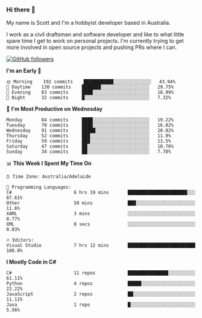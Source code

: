 ### Hi there 👋

My name is Scott and I'm a hobbyist developer based in Australia.

I work as a civil draftsman and software developer and like to what little spare time I get to work on personal projects. I'm currently trying to get more involved in open source projects and pushing PRs where I can. 

[![GitHub followers](https://img.shields.io/github/followers/puppetsw?label=Follow&style=social)](https://github.com/puppetsw?tab=followers)

<!--START_SECTION:waka-->
**I'm an Early 🐤** 

```text
🌞 Morning    192 commits    ███████████░░░░░░░░░░░░░░   43.94% 
🌆 Daytime    130 commits    ███████░░░░░░░░░░░░░░░░░░   29.75% 
🌃 Evening    83 commits     ████░░░░░░░░░░░░░░░░░░░░░   18.99% 
🌙 Night      32 commits     █░░░░░░░░░░░░░░░░░░░░░░░░   7.32%

```
📅 **I'm Most Productive on Wednesday** 

```text
Monday       84 commits     ████░░░░░░░░░░░░░░░░░░░░░   19.22% 
Tuesday      70 commits     ████░░░░░░░░░░░░░░░░░░░░░   16.02% 
Wednesday    91 commits     █████░░░░░░░░░░░░░░░░░░░░   20.82% 
Thursday     52 commits     ███░░░░░░░░░░░░░░░░░░░░░░   11.9% 
Friday       59 commits     ███░░░░░░░░░░░░░░░░░░░░░░   13.5% 
Saturday     47 commits     ██░░░░░░░░░░░░░░░░░░░░░░░   10.76% 
Sunday       34 commits     ██░░░░░░░░░░░░░░░░░░░░░░░   7.78%

```


📊 **This Week I Spent My Time On** 

```text
⌚︎ Time Zone: Australia/Adelaide

💬 Programming Languages: 
C#                       6 hrs 19 mins       ██████████████████████░░░   87.61% 
Other                    50 mins             ███░░░░░░░░░░░░░░░░░░░░░░   11.6% 
XAML                     3 mins              ░░░░░░░░░░░░░░░░░░░░░░░░░   0.77% 
XML                      0 secs              ░░░░░░░░░░░░░░░░░░░░░░░░░   0.03%

🔥 Editors: 
Visual Studio            7 hrs 12 mins       █████████████████████████   100.0%

```

**I Mostly Code in C#** 

```text
C#                       11 repos            ███████████████░░░░░░░░░░   61.11% 
Python                   4 repos             █████░░░░░░░░░░░░░░░░░░░░   22.22% 
JavaScript               2 repos             ██░░░░░░░░░░░░░░░░░░░░░░░   11.11% 
Java                     1 repo              █░░░░░░░░░░░░░░░░░░░░░░░░   5.56%

```



<!--END_SECTION:waka-->

<!--
**puppetsw/puppetsw** is a ✨ _special_ ✨ repository because its `README.md` (this file) appears on your GitHub profile.

Here are some ideas to get you started:

- 🔭 I’m currently working on ...
- 🌱 I’m currently learning ...
- 👯 I’m looking to collaborate on ...
- 🤔 I’m looking for help with ...
- 💬 Ask me about ...
- 📫 How to reach me: ...
- 😄 Pronouns: ...
- ⚡ Fun fact: ...
-->
